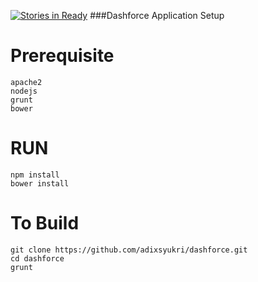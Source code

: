 [![Stories in Ready](https://badge.waffle.io/adixsyukri/dashforce.png?label=ready&title=Ready)](https://waffle.io/adixsyukri/dashforce)
###Dashforce Application Setup

Prerequisite
============
    
    apache2
    nodejs
    grunt
    bower

RUN 
======

    npm install
    bower install


To Build
========
    
    git clone https://github.com/adixsyukri/dashforce.git
    cd dashforce
    grunt
